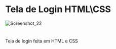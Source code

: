 # Tela de Login HTML\CSS
![Screenshot_22](https://user-images.githubusercontent.com/131272842/234080493-f01d3748-4022-4601-a1eb-bd20dc833853.png)
#
Tela de login feita em HTML e CSS

